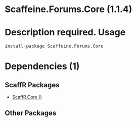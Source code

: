 ﻿Scaffeine.Forums.Core (1.1.4)
======
Description required.
Usage
======
<pre>install-package Scaffeine.Forums.Core</pre>
Dependencies (1)
=====

ScaffR Packages
------
* [ScaffR.Core ()](https://github.com/wcpro/ScaffR/tree/master/src/ScaffR.Core)

Other Packages
------
